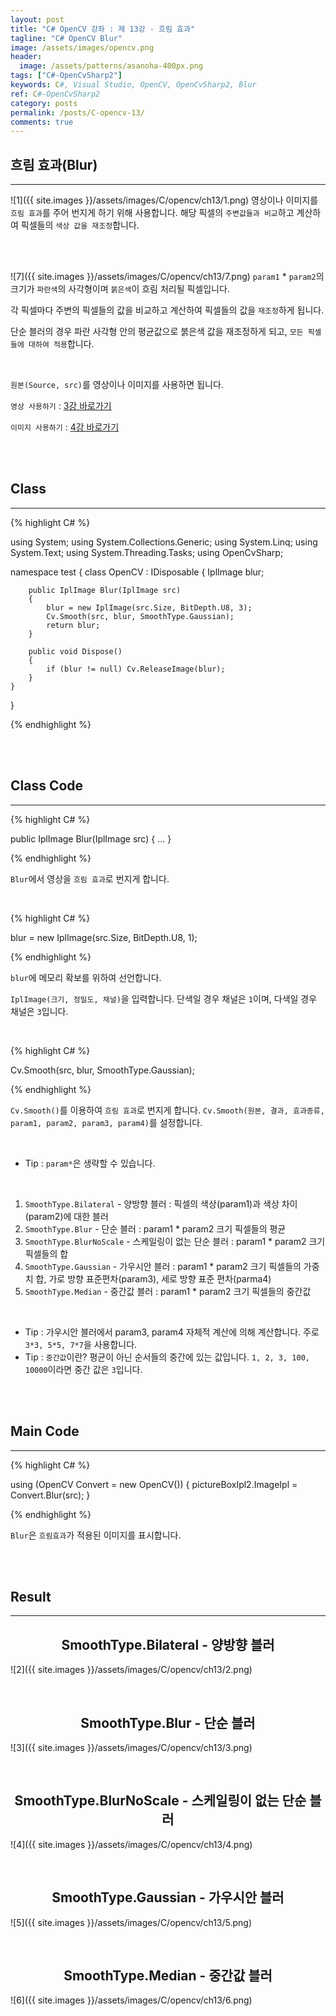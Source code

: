 ```yaml
---
layout: post
title: "C# OpenCV 강좌 : 제 13강 - 흐림 효과"
tagline: "C# OpenCV Blur"
image: /assets/images/opencv.png
header:
  image: /assets/patterns/asanoha-400px.png
tags: ["C#-OpenCvSharp2"]
keywords: C#, Visual Studio, OpenCV, OpenCvSharp2, Blur
ref: C#-OpenCvSharp2
category: posts
permalink: /posts/C-opencv-13/
comments: true
---
```


## 흐림 효과(Blur) ##
----------

![1]({{ site.images }}/assets/images/C/opencv/ch13/1.png)
영상이나 이미지를 `흐림 효과`를 주어 번지게 하기 위해 사용합니다. 해당 픽셀의 `주변값들과 비교`하고 계산하여 픽셀들의 `색상 값을 재조정`합니다.

<br>
<br>

![7]({{ site.images }}/assets/images/C/opencv/ch13/7.png)
`param1` * `param2`의 크기가 `파란색`의 사각형이며 `붉은색`이 흐림 처리될 픽셀입니다.

각 픽셀마다 주변의 픽셀들의 값을 비교하고 계산하여 픽셀들의 값을 `재조정`하게 됩니다.

단순 블러의 경우 파란 사각형 안의 평균값으로 붉은색 값을 재조정하게 되고, `모든 픽셀들에 대하여 적용`합니다. 

<br>    

`원본(Source, src)`를 영상이나 이미지를 사용하면 됩니다.

`영상 사용하기` : [3강 바로가기][3강]

`이미지 사용하기` : [4강 바로가기][4강]

<br>
<br>

## Class ##
----------

{% highlight C# %}

using System;
using System.Collections.Generic;
using System.Linq;
using System.Text;
using System.Threading.Tasks;
using OpenCvSharp;

namespace test
{
    class OpenCV : IDisposable
    {
        IplImage blur;
            
        public IplImage Blur(IplImage src)
        {
            blur = new IplImage(src.Size, BitDepth.U8, 3);
            Cv.Smooth(src, blur, SmoothType.Gaussian);
            return blur;
        }
            
        public void Dispose()
        {
            if (blur != null) Cv.ReleaseImage(blur);
        }
    }
}

{% endhighlight %}

<br>
<br>

## Class Code ##
----------

{% highlight C# %}

public IplImage Blur(IplImage src)
{
    ...
}

{% endhighlight %}

`Blur`에서 영상을 `흐림 효과`로 번지게 합니다.

<br>

{% highlight C# %}

blur = new IplImage(src.Size, BitDepth.U8, 1);

{% endhighlight %}

`blur`에 메모리 확보를 위하여 선언합니다.

`IplImage(크기, 정밀도, 채널)`을 입력합니다. 단색일 경우 채널은 `1`이며, 다색일 경우 채널은 `3`입니다.

<br>

{% highlight C# %}

Cv.Smooth(src, blur, SmoothType.Gaussian);

{% endhighlight %}

`Cv.Smooth()`를 이용하여 `흐림 효과`로 번지게 합니다. `Cv.Smooth(원본, 결과, 효과종류, param1, param2, param3, param4)`를 설정합니다.

<br>

* Tip : `param*`은 생략할 수 있습니다.

<br>

1. `SmoothType.Bilateral` - 양방향 블러 : 픽셀의 색상(param1)과 색상 차이(param2)에 대한 블러
2. `SmoothType.Blur` - 단순 블러 : param1 * param2 크기 픽셀들의 평균
3. `SmoothType.BlurNoScale` - 스케일링이 없는 단순 블러 : param1 * param2 크기 픽셀들의 합
4. `SmoothType.Gaussian` - 가우시안 블러 : param1 * param2 크기 픽셀들의 가중치 합, 가로 방향 표준편차(param3), 세로 방향 표준 편차(parma4)
5. `SmoothType.Median` - 중간값 블러 : param1 * param2 크기 픽셀들의 중간값
    
<br>

* Tip : 가우시안 블러에서 param3, param4 자체적 계산에 의해 계산합니다. 주로 `3*3, 5*5, 7*7`을 사용합니다.
* Tip : `중간값`이란? 평균이 아닌 순서들의 중간에 있는 값입니다. `1, 2, 3, 100, 10000`이라면 중간 값은 `3`입니다.

<br>
<br>

## Main Code ##
----------

{% highlight C# %}

using (OpenCV Convert = new OpenCV())
{
    pictureBoxIpl2.ImageIpl = Convert.Blur(src);
}

{% endhighlight %}

`Blur`은 `흐림효과`가 적용된 이미지를 표시합니다.

<br>
<br>

## Result ##
----------

## <center>SmoothType.Bilateral - 양방향 블러</center> ##
![2]({{ site.images }}/assets/images/C/opencv/ch13/2.png)

<br>

## <center>SmoothType.Blur - 단순 블러</center> ##
![3]({{ site.images }}/assets/images/C/opencv/ch13/3.png)

<br>

## <center>SmoothType.BlurNoScale - 스케일링이 없는 단순 블러</center> ##
![4]({{ site.images }}/assets/images/C/opencv/ch13/4.png)

<br>

## <center>SmoothType.Gaussian - 가우시안 블러</center> ##
![5]({{ site.images }}/assets/images/C/opencv/ch13/5.png)

<br>

## <center>SmoothType.Median - 중간값 블러</center> ##
![6]({{ site.images }}/assets/images/C/opencv/ch13/6.png)


[3강]: https://076923.github.io/posts/C-opencv-3/
[4강]: https://076923.github.io/posts/C-opencv-4/

